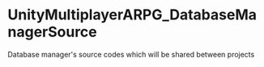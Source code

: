 # UnityMultiplayerARPG_DatabaseManagerSource
Database manager's source codes which will be shared between projects
